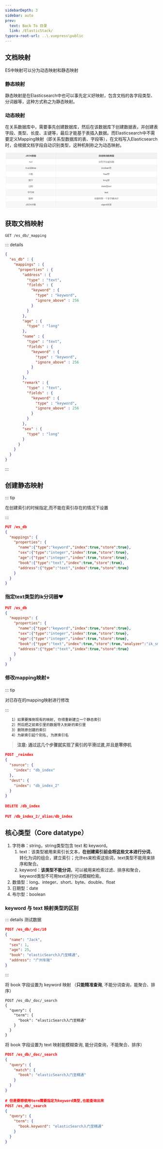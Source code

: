 ```yaml
---
sidebarDepth: 3
sidebar: auto
prev:
  text: Back To 目录
  link: /ElasticStack/
typora-root-url: ..\.vuepress\public
---
```


## 文档映射

ES中映射可以分为动态映射和静态映射

### 静态映射

静态映射是在Elasticsearch中也可以事先定义好映射，包含文档的各字段类型、分词器等，这种方式称之为静态映射。

### 动态映射

在关系数据库中，需要事先创建数据库，然后在该数据库下创建数据表，并创建表字段、类型、长度、主键等，最后才能基于表插入数据。而Elasticsearch中不需要定义Mapping映射（即关系型数据库的表、字段等），在文档写入Elasticsearch时，会根据文档字段自动识别类型，这种机制称之为动态映射。

![img](/images/elasticsearch/3228)

## 获取文档映射

```
GET /es_db/_mapping
```

::: details

```json
{
  "es_db" : {
    "mappings" : {
      "properties" : {
        "address" : {
          "type" : "text",
          "fields" : {
            "keyword" : {
              "type" : "keyword",
              "ignore_above" : 256
            }
          }
        },
        "age" : {
          "type" : "long"
        },
        "name" : {
          "type" : "text",
          "fields" : {
            "keyword" : {
              "type" : "keyword",
              "ignore_above" : 256
            }
          }
        },
        "remark" : {
          "type" : "text",
          "fields" : {
            "keyword" : {
              "type" : "keyword",
              "ignore_above" : 256
            }
          }
        },
        "sex" : {
          "type" : "long"
        }
      }
    }
  }
}

```

:::



## 创建静态映射

::: tip

在创建索引的时候指定,而不能在索引存在的情况下设置

:::

```json
PUT /es_db
{
  "mappings": {
    "properties": {
      "name":{"type":"keyword","index":true,"store":true},
      "sex":{"type":"integer","index":true,"store":true},
      "age":{"type":"integer","index":true,"store":true},
      "book":{"type":"text","index":true,"store":true},
      "address":{"type":"text","index":true,"store":true}
    }
  }
}
```

### 指定text类型的ik分词器❤️

```json
PUT /es_db
{
  "mappings": {
    "properties": {
      "name":{"type":"keyword","index":true,"store":true},
      "sex":{"type":"integer","index":true,"store":true},
      "age":{"type":"integer","index":true,"store":true},
      "book":{"type":"text","index":true,"store":true,"analyzer":"ik_smart","search_analyzer":"ik_smart"},
      "address":{"type":"text","index":true,"store":true}
    }
  }
}
```

### 修改mapping映射⭐

::: tip

对已存在的mapping映射进行修改

:::

```
   1）如果要推倒现有的映射, 你得重新建立一个静态索引		
   2）然后把之前索引里的数据导入到新的索引里		
   3）删除原创建的索引		
   4）为新索引起个别名, 为原索引名	
```

> **注意: 通过这几个步骤就实现了索引的平滑过渡,并且是零停机**

```json
POST _reindex
{
  "source": {
    "index": "db_index"
  },
  "dest": {
    "index": "db_index_2"
  }
}

DELETE /db_index

PUT /db_index_2/_alias/db_index
```



## **核心类型（Core datatype）**

1. 字符串：string，string类型包含 text 和 keyword。
   1. text：该类型被用来索引长文本，**在创建索引前会将这些文本进行分词**，转化为词的组合，建立索引；允许es来检索这些词，text类型不能用来排序和聚合。
   2. keyword：**该类型不能分词**，可以被用来检索过滤、排序和聚合，keyword类型不可用text进行分词模糊检索。
2. 数值型：long、integer、short、byte、double、float
3. 日期型：date
4. 布尔型：boolean



### keyword 与 text 映射类型的区别

::: details 测试数据

```json
POST /es_db/_doc/10
{
  "name": "Jack",
  "sex": 1,
  "age": 25,
  "book": "elasticSearch入门至精通",
  "address": "广州车陂"
}
```

:::

将 book 字段设置为 keyword 映射 （**只能精准查询**, 不能分词查询，能聚合、排序）

```
POST /es_db/_doc/_search
{
  "query": {
    "term": {
      "book": "elasticSearch入门至精通"
    }
  }
}
```

将 book 字段设置为 text 映射能模糊查询, 能分词查询，不能聚合、排序）

```json
POST /es_db/_doc/_search
{
  "query": {
    "match": {
      "book": "elasticSearch入门至精通"
    }
  }
}

# 但是要想使用term需要指定为keyword类型,也能查询出来
POST /es_db/_search
{
  "query": {
    "term": {
      "book.keyword": "elasticSearch入门至精通"
    }
  }
}
```



